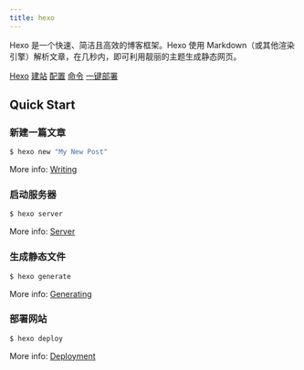 ```yaml
---
title: hexo
---
```


Hexo 是一个快速、简洁且高效的博客框架。Hexo 使用 Markdown（或其他渲染引擎）解析文章，在几秒内，即可利用靓丽的主题生成静态网页。

 [Hexo](https://hexo.io/zh-cn/) 
 [建站](https://hexo.io/zh-cn/docs/setup)
 [配置](https://hexo.io/zh-cn/docs/configuration)
 [命令](https://hexo.io/zh-cn/docs/commands)
 [一键部署](https://hexo.io/zh-cn/docs/one-command-deployment)

## Quick Start

### 新建一篇文章

``` bash
$ hexo new "My New Post"
```

More info: [Writing](https://hexo.io/docs/writing.html)

### 启动服务器

``` bash
$ hexo server
```

More info: [Server](https://hexo.io/docs/server.html)

### 生成静态文件

``` bash
$ hexo generate
```

More info: [Generating](https://hexo.io/docs/generating.html)

### 部署网站

``` bash
$ hexo deploy
```

More info: [Deployment](https://hexo.io/docs/one-command-deployment.html)
